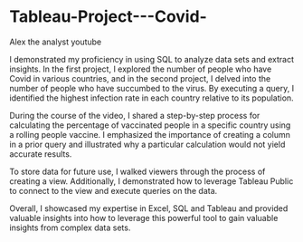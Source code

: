 # Tableau-Project---Covid-
Alex the analyst youtube

I demonstrated my proficiency in using SQL to analyze data sets and extract insights. In the first project, I explored the number of people who have Covid in various countries, and in the second project, I delved into the number of people who have succumbed to the virus. By executing a query, I identified the highest infection rate in each country relative to its population.

During the course of the video, I shared a step-by-step process for calculating the percentage of vaccinated people in a specific country using a rolling people vaccine. I emphasized the importance of creating a column in a prior query and illustrated why a particular calculation would not yield accurate results.

To store data for future use, I walked viewers through the process of creating a view. Additionally, I demonstrated how to leverage Tableau Public to connect to the view and execute queries on the data.

Overall, I showcased my expertise in Excel, SQL and Tableau and provided valuable insights into how to leverage this powerful tool to gain valuable insights from complex data sets.
